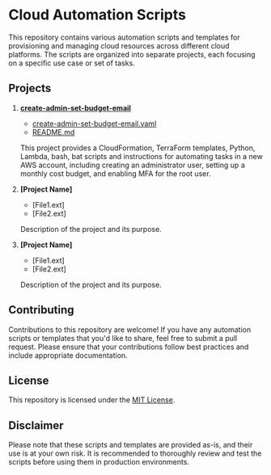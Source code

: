 # Cloud Automation Scripts

This repository contains various automation scripts and templates for provisioning and managing cloud resources across different cloud platforms. The scripts are organized into separate projects, each focusing on a specific use case or set of tasks.

## Projects

1. **[create-admin-set-budget-email](./create-admin-set-budget-email)**
   - [create-admin-set-budget-email.yaml](./create-admin-set-budget-email/create-admin-set-budget-email.yaml)
   - [README.md](./create-admin-set-budget-email/README.md)

   This project provides a CloudFormation, TerraForm templates, Python, Lambda, bash, bat scripts and instructions for automating tasks in a new AWS account, including creating an administrator user, setting up a monthly cost budget, and enabling MFA for the root user.

2. **[Project Name]**
   - [File1.ext]
   - [File2.ext]

   Description of the project and its purpose.

3. **[Project Name]**
   - [File1.ext]
   - [File2.ext]

   Description of the project and its purpose.

## Contributing

Contributions to this repository are welcome! If you have any automation scripts or templates that you'd like to share, feel free to submit a pull request. Please ensure that your contributions follow best practices and include appropriate documentation.

## License

This repository is licensed under the [MIT License](LICENSE).

## Disclaimer

Please note that these scripts and templates are provided as-is, and their use is at your own risk. It is recommended to thoroughly review and test the scripts before using them in production environments.
